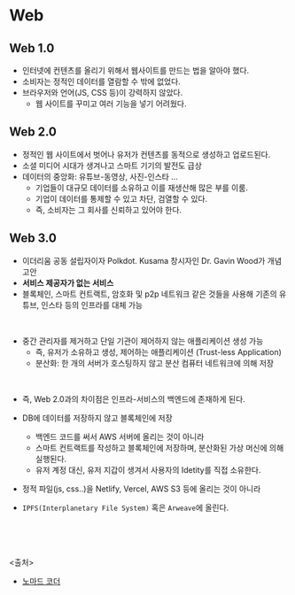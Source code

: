 
# Web

## Web 1.0

- 인터넷에 컨텐츠를 올리기 위해서 웹사이트를 만드는 법을 알아야 했다.
- 소비자는 정적인 데이터를 열람할 수 밖에 없었다.
- 브라우저와 언어(JS, CSS 등)이 강력하지 않았다.
  - 웹 사이트를 꾸미고 여러 기능을 넣기 어려웠다.

## Web 2.0

- 정적인 웹 사이트에서 벗어나 유저가 컨텐츠를 동적으로 생성하고 업로드된다.
- 소셜 미디어 시대가 생겨나고 스마트 기기의 발전도 급상
- 데이터의 중앙화: 유튜브-동영상, 사진-인스타 ...
  - 기업들이 대규모 데이터를 소유하고 이를 재생산해 많은 부를 이룸.
  - 기업이 데이터를 통제할 수 있고 차단, 검열할 수 있다.
  - 즉, 소비자는 그 회사를 신뢰하고 있어야 한다.

## Web 3.0

- 이더리움 공동 설립자이자 Polkdot. Kusama 창시자인 Dr. Gavin Wood가 개념 고안
- **서비스 제공자가 없는 서비스**
- 블록체인, 스마트 컨트랙트, 암호화 및 p2p 네트워크 같은 것들을 사용해 기존의 유튜브, 인스타 등의 인프라를 대체 가능

<br/>

- 중간 관리자를 제거하고 단일 기관이 제어하지 않는 애플리케이션 생성 가능
  - 즉, 유저가 소유하고 생성, 제어하는 애플리케이션 (Trust-less Application)
  - 분산화: 한 개의 서버가 호스팅하지 않고 분산 컴퓨터 네트워크에 의해 저장

<br/>

- 즉, Web 2.0과의 차이점은 인프라-서비스의 백엔드에 존재하게 된다.
- DB에 데이터를 저장하지 않고 블록체인에 저장
  - 백엔드 코드를 써서 AWS 서버에 올리는 것이 아니라
  - 스마트 컨트랙트를 작성하고 블록체인에 저장하며, 분산화된 가상 머신에 의해 실행된다.
  - 유저 계정 대신, 유저 지갑이 생겨서 사용자의 Idetity를 직접 소유한다.

- 정적 파일(js, css..)을 Netlify, Vercel, AWS S3 등에 올리는 것이 아니라
- `IPFS(Interplanetary File System)` 혹은 `Arweave`에 올린다.

<br/>
<br/>
<br/>

<출처>

- [노마드 코더](https://www.youtube.com/watch?v=RLVl22v3djc)

